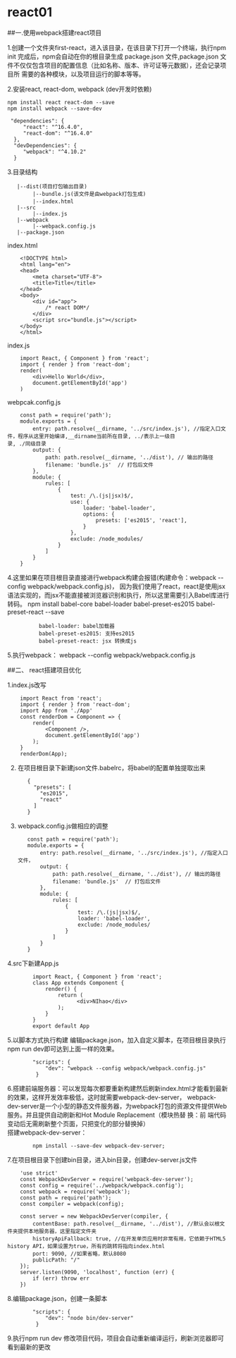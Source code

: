 # react01
##一.使用webpack搭建react项目

1.创建一个文件夹first-react，进入该目录，在该目录下打开一个终端，执行npm init
    完成后，npm会自动在你的根目录生成 package.json 文件,package.json 文件不仅仅包含项目的配置信息（比如名称、版本、许可证等元数据），还会记录项目所     需要的各种模块，以及项目运行的脚本等等。
    
2.安装react, react-dom, webpack   (dev开发时依赖)
    
    npm install react react-dom --save
    npm install webpack --save-dev
     
     "dependencies": {
         "react": "^16.4.0",
         "react-dom": "^16.4.0"
      },
      "devDependencies": {
         "webpack": "^4.10.2"
      }
      
 3.目录结构 
 
       |--dist(项目打包输出目录)
            |--bundle.js(该文件是由webpack打包生成)
            |--index.html　　
       |--src
            |--index.js
       |--webpack
            |--webpack.config.js
       |--package.json
       
   index.html
    
        <!DOCTYPE html>
        <html lang="en">
        <head>
            <meta charset="UTF-8">
            <title>Title</title>
        </head>
        <body>
            <div id="app">
                /* react DOM*/
            </div>
            <script src="bundle.js"></script>
        </body>
        </html>
        
   index.js
    
        import React, { Component } from 'react';
        import { render } from 'react-dom';
        render(
            <div>Hello World</div>,
            document.getElementById('app')
        )
        
   webpcak.config.js
    
        const path = require('path');
        module.exports = {
            entry: path.resolve(__dirname, '../src/index.js'), //指定入口文件，程序从这里开始编译,__dirname当前所在目录, ../表示上一级目                                                                   录, ./同级目录
            output: {
                path: path.resolve(__dirname, '../dist'), // 输出的路径
                filename: 'bundle.js'  // 打包后文件
            },
            module: {
                rules: [
                    {
                        test: /\.(js|jsx)$/,
                        use: {
                            loader: 'babel-loader',
                            options: {
                                presets: ['es2015', 'react'],
                            }
                        },
                        exclude: /node_modules/
                    }
                ]
            }
        }
 
 4.这里如果在项目根目录直接进行webpack构建会报错(构建命令：webpack --config webpack/webpack.config.js)，
    因为我们使用了react，react是使用jsx语法实现的，而jsx不能直接被浏览器识别和执行，所以这里需要引入Babel库进行转码。
    npm install babel-core babel-loader babel-preset-es2015 babel-preset-react --save
            
              babel-loader: babel加载器
              babel-preset-es2015: 支持es2015
              babel-preset-react: jsx 转换成js
        
 
 5.执行webpack： webpack --config webpack/webpack.config.js
 
 
 ##二、 react搭建项目优化
 
  1.index.js改写
  
        import React from 'react';
        import { render } from 'react-dom';
        import App from './App'
        const renderDom = Component => {
            render(
                <Component />,
                document.getElementById('app')
            );
        }
        renderDom(App);
   
  2. 在项目根目录下新建json文件.babelrc，将babel的配置单独提取出来
  
            {
              "presets": [
                "es2015",
                "react"
              ]
            }
  
  3. webpack.config.js做相应的调整
  
            const path = require('path');
            module.exports = {
                entry: path.resolve(__dirname, '../src/index.js'), //指定入口文件，
                output: {
                    path: path.resolve(__dirname, '../dist'), // 输出的路径
                    filename: 'bundle.js'  // 打包后文件
                },
                module: {
                    rules: [
                        {
                            test: /\.(js|jsx)$/,
                            loader: 'babel-loader',
                            exclude: /node_modules/
                        }
                    ]
                }
            }
            
  4.src下新建App.js
  
            import React, { Component } from 'react';
            class App extends Component {
                render() {
                    return (
                          <div>NIhao</div>
                    );
                }
            }
            export default App
   
   5.以脚本方式执行构建
         编辑package.json，加入自定义脚本，在项目根目录执行npm run dev即可达到上面一样的效果。
    
            "scripts": {
                "dev": "webpack --config webpack/webpack.config.js"
             }
             
   6.搭建前端服务器：可以发现每次都要重新构建然后刷新index.html才能看到最新的效果，这样开发效率极低，这时就需要webpack-dev-server，
        webpack-dev-server是一个小型的静态文件服务器，为webpack打包的资源文件提供Web服务。并且提供自动刷新和Hot Module Replacement（模块热替         换：前       端代码变动后无需刷新整个页面，只把变化的部分替换掉）    
    搭建webpack-dev-server：
    
            npm install --save-dev webpack-dev-server;
     
   7.在项目根目录下创建bin目录，进入bin目录，创建dev-server.js文件
   
        'use strict'
        const WebpackDevServer = require('webpack-dev-server');
        const config = require('../webpack/webpack.config');
        const webpack = require('webpack');
        const path = require('path');
        const compiler = webpack(config);

        const server = new WebpackDevServer(compiler, {
            contentBase: path.resolve(__dirname, '../dist'), //默认会以根文件夹提供本地服务器，这里指定文件夹
            historyApiFallback: true, //在开发单页应用时非常有用，它依赖于HTML5 history API，如果设置为true，所有的跳转将指向index.html
            port: 9090, //如果省略，默认8080
            publicPath: "/"
        });
        server.listen(9090, 'localhost', function (err) {
            if (err) throw err
        })
        
   8.编辑package.json，创建一条脚本
        
            "scripts": {
                "dev": "node bin/dev-server"
             }
             
  9.执行npm run dev 修改项目代码，项目会自动重新编译运行，刷新浏览器即可看到最新的更改
    
